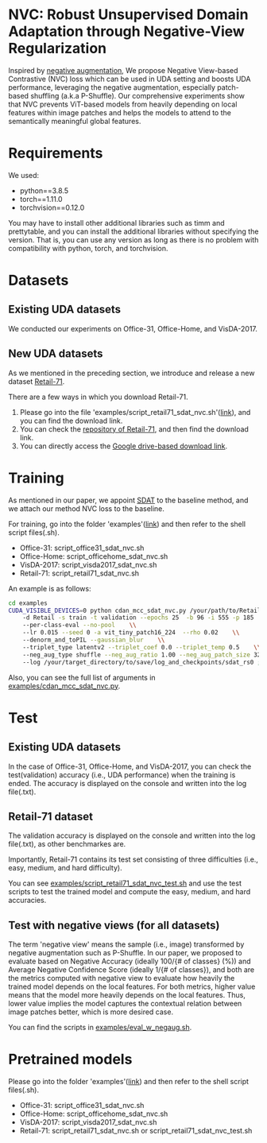 # NVC: Robust Unsupervised Domain Adaptation through Negative-View Regularization
Inspired by [negative augmentation](https://arxiv.org/abs/2110.07858), We propose Negative View-based Contrastive (NVC) loss which can be used in UDA setting and boosts UDA performance, leveraging the negative augmentation, especially patch-based shuffling (a.k.a P-Shuffle).
Our comprehensive experiments show that NVC prevents ViT-based models from heavily depending on local features within image patches and helps the models to attend to the semantically meaningful global features.

# Requirements
We used:
- python==3.8.5
- torch==1.11.0
- torchvision==0.12.0

You may have to install other additional libraries such as timm and prettytable, and you can install the additional libraries without specifying the version. That is, you can use any version as long as there is no problem with compatibility with python, torch, and torchvision.


# Datasets
## Existing UDA datasets
We conducted our experiments on Office-31, Office-Home, and VisDA-2017.

## New UDA datasets
As we mentioned in the preceding section, we introduce and release a new dataset [Retail-71](https://github.com/JoonHyeokJ/Retail-71).

There are a few ways in which you download Retail-71.
1. Please go into the file 'examples/script_retail71_sdat_nvc.sh'([link](https://github.com/JoonHyeokJ/NVC/blob/master/examples/script_retail71_sdat_nvc.sh)), and you can find the download link.
2. You can check the [repository of Retail-71](https://github.com/JoonHyeokJ/Retail-71), and then find the download link.
3. You can directly access the [Google drive-based download link](https://drive.google.com/file/d/1ySCLGlJ9KEo2dOTIpFs_kpFfI_pf1E8v/view?usp=sharing).


# Training
As mentioned in our paper, we appoint [SDAT](https://github.com/val-iisc/SDAT) to the baseline method, and we attach our method NVC loss to the baseline.

For training, go into the folder 'examples'([link](https://github.com/JoonHyeokJ/NVC/tree/master/examples)) and then refer to the shell script files(.sh).
- Office-31: script_office31_sdat_nvc.sh
- Office-Home: script_officehome_sdat_nvc.sh
- VisDA-2017: script_visda2017_sdat_nvc.sh
- Retail-71: script_retail71_sdat_nvc.sh

An example is as follows:
```bash
cd examples
CUDA_VISIBLE_DEVICES=0 python cdan_mcc_sdat_nvc.py /your/path/to/Retail-71/retail71/0    \\
    -d Retail -s train -t validation --epochs 25  -b 96 -i 555 -p 185    \\
    --per-class-eval --no-pool    \\
    --lr 0.015 --seed 0 -a vit_tiny_patch16_224  --rho 0.02    \\
    --denorm_and_toPIL --gaussian_blur    \\
    --triplet_type latentv2 --triplet_coef 0.0 --triplet_temp 0.5    \\
    --neg_aug_type shuffle --neg_aug_ratio 1.00 --neg_aug_patch_size 32    \\
    --log /your/target_directory/to/save/log_and_checkpoints/sdat_rs0 ;
```

Also, you can see the full list of arguments in [examples/cdan_mcc_sdat_nvc.py](https://github.com/JoonHyeokJ/NVC/blob/master/examples/cdan_mcc_sdat_nvc.py).

# Test
## Existing UDA datasets
In the case of Office-31, Office-Home, and VisDA-2017, you can check the test(validation) accuracy (i.e., UDA performance) when the training is ended. The accuracy is displayed on the console and written into the log file(.txt).

## Retail-71 dataset
The validation accuracy is displayed on the console and written into the log file(.txt), as other benchmarkes are.

Importantly, Retail-71 contains its test set consisting of three difficulties (i.e., easy, medium, and hard difficulty).

You can see [examples/script_retail71_sdat_nvc_test.sh](https://github.com/JoonHyeokJ/NVC/blob/master/examples/script_retail71_sdat_nvc_test.sh) and use the test scripts to test the trained model and compute the easy, medium, and hard accuracies.

## Test with negative views (for all datasets)
The term 'negative view' means the sample (i.e., image) transformed by negative augmentation such as P-Shuffle.
In our paper, we proposed to evaluate based on Negative Accuracy (ideally 100/{# of classes} (%)) and Average Negative Confidence Score (ideally 1/{# of classes}), and both are the metrics computed with negative view to evaluate how heavily the trained model depends on the local features.
For both metrics, higher value means that the model more heavily depends on the local features. Thus, lower value implies the model captures the contextual relation between image patches better, which is more desired case.

You can find the scripts in [examples/eval_w_negaug.sh](https://github.com/JoonHyeokJ/NVC/blob/master/examples/eval_w_negaug.sh).


# Pretrained models
Please go into the folder 'examples'([link](https://github.com/JoonHyeokJ/NVC/tree/master/examples)) and then refer to the shell script files(.sh).
- Office-31: script_office31_sdat_nvc.sh
- Office-Home: script_officehome_sdat_nvc.sh
- VisDA-2017: script_visda2017_sdat_nvc.sh
- Retail-71: script_retail71_sdat_nvc.sh or script_retail71_sdat_nvc_test.sh
